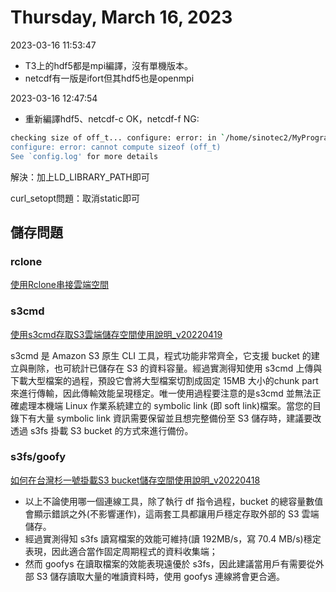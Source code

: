 # Thursday, March 16, 2023

2023-03-16 11:53:47 
- T3上的hdf5都是mpi編譯，沒有單機版本。
- netcdf有一版是ifort但其hdf5也是openmpi

2023-03-16 12:47:54
- 重新編譯hdf5、netcdf-c OK，netcdf-f NG:


```bash
checking size of off_t... configure: error: in `/home/sinotec2/MyPrograms/netcdf-fortran-4.5.2/build_ifort':
configure: error: cannot compute sizeof (off_t)
See `config.log' for more details
```

解決：加上LD_LIBRARY_PATH即可

curl_setopt問題：取消static即可

## 儲存問題

### rclone

[使用Rclone串接雲端空間](https://iservice.nchc.org.tw/download_file.php?f=5G7AkAdcLrsExQugX1yjaY6h1__l9FM_rN4sIIhOhaKvd4nSrAmTh9Ifu5_uLRnsvtXStxkPNcGXxFoLkEIJOw )

### s3cmd

[使用s3cmd存取S3雲端儲存空間使用說明_v20220419](https://iservice.nchc.org.tw/nchc_service/nchc_service_qa.php?target=20)

s3cmd 是 Amazon S3 原生 CLI 工具，程式功能非常齊全，它支援 bucket 的建立與刪除，也可統計已儲存在 S3 的資料容量。經過實測得知使用 s3cmd 上傳與下載大型檔案的過程，預設它會將大型檔案切割成固定 15MB 大小的chunk part 來進行傳輸，因此傳輸效能呈現穩定。唯一使用過程要注意的是s3cmd 並無法正確處理本機端 Linux 作業系統建立的 symbolic link (即 soft link)檔案。當您的目錄下有大量 symbolic link 資訊需要保留並且想完整備份至 S3 儲存時，建議要改透過 s3fs 掛載 S3 bucket 的方式來進行備份。

### s3fs/goofy

[如何在台灣杉一號掛載S3 bucket儲存空間使用說明_v20220418](https://iservice.nchc.org.tw/download_file.php?f=tblr2_gzfd_JKbWPERiKRDAvs1_WLv7RqmLQbOXo06PkxANbHhtyhN-5qODxQI1sVODjamgbYqTkKPUzjRTjcg)

- 以上不論使用哪一個連線工具，除了執行 df 指令過程，bucket 的總容量數值會顯示錯誤之外(不影響運作)，這兩套工具都讓用戶穩定存取外部的 S3 雲端儲存。
- 經過實測得知 s3fs 讀寫檔案的效能可維持(讀 192MB/s，寫 70.4 MB/s)穩定表現，因此適合當作固定周期程式的資料收集端；
- 然而 goofys 在讀取檔案的效能表現遠優於 s3fs，因此建議當用戶有需要從外部 S3 儲存讀取大量的唯讀資料時，使用 goofys 連線將會更合適。